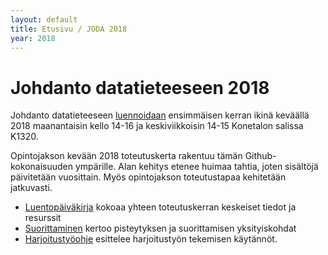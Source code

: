 ```yaml
---
layout: default
title: Etusivu / JODA 2018
year: 2018
---
```


# Johdanto datatieteeseen 2018

Johdanto datatieteeseen [luennoidaan](http://www.tut.fi/opinto-opas/wwwoppaat/opas2017-2018/perus/aineryhmat/Tiedonhallinta/TLO-32410.html) ensimmäisen kerran ikinä keväällä 2018 maanantaisin kello 14-16 ja keskiviikkoisin 14-15 Konetalon salissa K1320.

Opintojakson kevään 2018 toteutuskerta rakentuu tämän Github-kokonaisuuden ympärille.
Alan kehitys etenee huimaa tahtia, joten sisältöjä päivitetään vuosittain.
Myös opintojakson toteutustapaa kehitetään jatkuvasti.

* [Luentopäiväkirja](luentopaivakirja) kokoaa yhteen toteutuskerran keskeiset tiedot ja resurssit
* [Suorittaminen](suorittaminen) kertoo pisteytyksen ja suorittamisen yksityiskohdat
* [Harjoitustyöohje](harjoitustyo) esittelee harjoitustyön tekemisen käytännöt.
